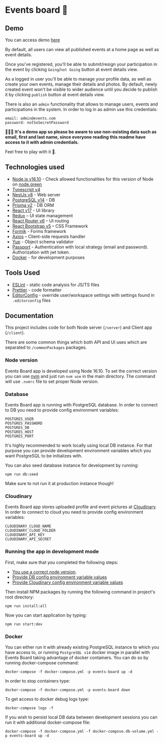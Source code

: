 # Events board 📆

## Demo

You can access demo [here](https://events-board-app.herokuapp.com/)

By default, all users can view all published events at a home page as well as event details.

Once you've registered, you'll be able to submit/resign your participation in the event by clicking `Going`/`not Going` button at event details view. 

As a logged in user you'll be able to manage your profile data, as well as create your own events, manage their details and photos. By default, newly created event won't be visible to wider audience until you decide to publish it by clicking `publish` button at event details view.


There is also an `admin` functionality that allows to manage users, events and participations in the system. In order to log in as admin use this credentials:

```
email: admin@events.com
password: notSoSecretPassword
```

🚨🚨🚨
**It's a demo app so please be aware to use non-existing data such as email, first and last name, since everyone reading this readme have access to it with admin credentials.**

Feel free to play with it 🙏.

## Technologies used
- [Node.js v16.10](https://nodejs.org) - Check allowed functionalities for this version of Node on [node.green](http://node.green/)
- [Typescript v4](https://www.typescriptlang.org/)
- [NestJs v8](https://nestjs.com/) -  Web server
- [PostgreSQL v14](https://www.postgresql.org/) - DB
- [Prisma v2](https://www.prisma.io/) - DB ORM
- [React v17](https://reactjs.org/) - UI library
- [Redux](http://redux.js.org/docs/basics/UsageWithReact.html) – UI state management
- [React Router v6](https://reactrouter.com/docs/en/v6) –  UI routing
- [React Bootstrap v5](https://react-bootstrap.github.io/) – CSS Framework
- [Formik](https://formik.org/) - Forms framework
- [Axios](https://github.com/axios/axios) – Client-side requests handler
- [Yup](https://github.com/jquense/yup) - Object schema validator
- [Passport](http://www.passportjs.org/) - Authentication with local strategy (email and password). Authorization with jwt token.
- [Docker](https://docker.com) - for development purposes

## Tools Used

- [ESLint](https://eslint.org/) - static code analysis for JS/TS files
- [Prettier](https://prettier.io/) - code formatter
- [EditorConfig](https://marketplace.visualstudio.com/items?itemName=EditorConfig.EditorConfig) - override user/workspace settings with settings found in `.editorconfig` files

## Documentation

This project includes code for both Node server (`/server`) and Client app (`/client`).

There are some common things which both API and UI uses which are separated to `/commonPackages` packages.

### Node version

Events Board app is developed using Node 16.10. To set the correct version you can use [nvm](https://github.com/creationix/nvm) and just run `nvm use` in the main directory. The command will use `.nvmrc` file to set proper Node version.

### Database

Events Board app is running with PostgreSQL database. In order to connect to DB you need to provide config environment variables:

```
POSTGRES_USER
POSTGRES_PASSWORD
POSTGRES_DB
POSTGRES_HOST
POSTGRES_PORT
```

It's highly recommended to work locally using local DB instance. For that purpose you can provide development environment variables which you want PostgreSQL to be initializes with.

You can also seed database instance for development by running:
```
npm run db:seed
```
Make sure to not run it at production instance though!

### Cloudinary

Events Board app stores uploaded profile and event pictures at [Cloudinary](https://cloudinary.com/). In order to connect to cloud you need to provide config environment variables:

```
CLOUDINARY_CLOUD_NAME
CLOUDINARY_CLOUD_FOLDER
CLOUDINARY_API_KEY
CLOUDINARY_API_SECRET
```

### Running the app in development mode

First, make sure that you completed the following steps:
- [You use a correct node version](#node-version).
- [Provide DB config environment variable values](#database)
- [Provide Cloudinary config environment variable values](#cloudinary)

Then install NPM packages by running the following command in project's root directory:
```
npm run install:all
```

Now you can start application by typing:

```
npm run start:dev
```

### Docker

You can either run it with already existing PostgreSQL instance to which you have access to, or running `PostgreSQL v14` docker image in parallel with Events Board taking advantage of docker containers. 
You can do so by running docker-compose command:

```
docker-compose -f docker-compose.yml -p events-board up -d
```

In order to stop containers type:

```
docker-compose -f docker-compose.yml -p events-board down
```

To get access to docker debug logs type:

```
docker-compose logs -f
```

If you wish to persist local DB data between development sessions you can run it with additional docker-compose file:

```
docker-compose -f docker-compose.yml -f docker-compose.db-volume.yml -p events-board up -d
```
